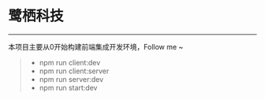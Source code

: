 # 鹭栖科技

------

本项目主要从0开始构建前端集成开发环境，Follow me ~

> * npm run client:dev    
> * npm run client:server    
> * npm run server:dev    
> * npm run start:dev    

 